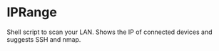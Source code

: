 # IPRange
Shell script to scan your LAN. Shows the IP of connected devices and suggests SSH and nmap.
